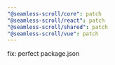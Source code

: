 ```yaml
---
"@seamless-scroll/core": patch
"@seamless-scroll/react": patch
"@seamless-scroll/shared": patch
"@seamless-scroll/vue": patch
---
```


fix: perfect package.json
